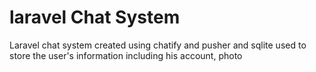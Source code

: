 # laravel Chat System
Laravel chat system created using chatify and pusher and sqlite used to store the user's information including his account, photo
